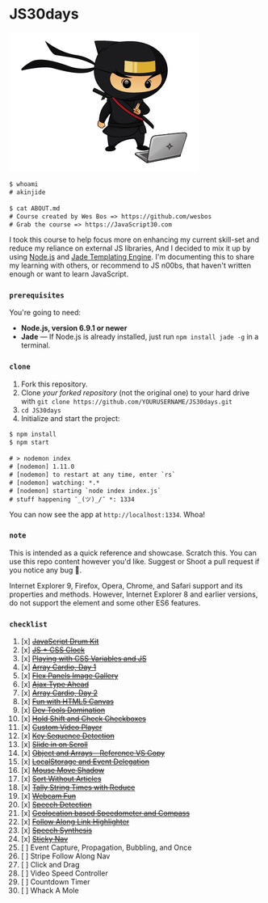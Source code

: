 # JS30days


![Code Ninja](/static/images/ninja.gif)


```shell
$ whoami
# akinjide

$ cat ABOUT.md
# Course created by Wes Bos => https://github.com/wesbos
# Grab the course => https://JavaScript30.com
```

I took this course to help focus more on enhancing my current skill-set and reduce my reliance on external JS libraries, And I decided to mix it up by using [Node.js](https://nodejs.org/en/) and [Jade Templating Engine](http://jadelang.net). I'm documenting this to share my learning with others, or recommend to JS n00bs, that haven't written enough or want to learn JavaScript.

### `prerequisites`
You're going to need:

 - **Node.js, version 6.9.1 or newer**
 - **Jade** — If Node.js is already installed, just run `npm install jade -g` in a terminal.

### `clone`
1. Fork this repository.
2. Clone *your forked repository* (not the original one) to your hard drive with `git clone https://github.com/YOURUSERNAME/JS30days.git`
3. `cd JS30days`
4. Initialize and start the project:

```shell
$ npm install
$ npm start

# > nodemon index
# [nodemon] 1.11.0
# [nodemon] to restart at any time, enter `rs`
# [nodemon] watching: *.*
# [nodemon] starting `node index index.js`
# stuff happening ¯_(ツ)_/¯ *: 1334
```

You can now see the app at `http://localhost:1334`. Whoa!

### `note`
This is intended as a quick reference and showcase. Scratch this. You can use this repo content however you'd like. Suggest or Shoot a pull request if you notice any bug 🐞.

Internet Explorer 9, Firefox, Opera, Chrome, and Safari support <canvas> and its properties and methods. However, Internet Explorer 8 and earlier versions, do not support the <canvas> element and some other ES6 features.

### `checklist`

1. [x] ~~[JavaScript Drum Kit](https://github.com/akinjide/JS30days/blob/master/views/drumKit.jade)~~
2. [x] ~~[JS + CSS Clock](https://github.com/akinjide/JS30days/blob/master/views/clock.jade)~~
3. [x] ~~[Playing with CSS Variables and JS](https://github.com/akinjide/JS30days/blob/master/views/cssJs.jade)~~
4. [x] ~~[Array Cardio, Day 1](https://github.com/akinjide/JS30days/blob/master/views/cardio.jade)~~
5. [x] ~~[Flex Panels Image Gallery](https://github.com/akinjide/JS30days/blob/master/views/flexGallery.jade)~~
6. [x] ~~[Ajax Type Ahead](https://github.com/akinjide/JS30days/blob/master/views/ajaxAhead.jade)~~
7. [x] ~~[Array Cardio, Day 2](https://github.com/akinjide/JS30days/blob/master/views/cardioTwo.jade)~~
8. [x] ~~[Fun with HTML5 Canvas](https://github.com/akinjide/JS30days/blob/master/views/canvas.jade)~~
9. [x] ~~[Dev Tools Domination](https://github.com/akinjide/JS30days/blob/master/views/devTool.jade)~~
10. [x] ~~[Hold Shift and Check Checkboxes](https://github.com/akinjide/JS30days/blob/master/views/checkBoxes.jade)~~
11. [x] ~~[Custom Video Player](https://github.com/akinjide/JS30days/blob/master/views/vidPlayer.jade)~~
12. [x] ~~[Key Sequence Detection](https://github.com/akinjide/JS30days/blob/master/views/keyDetection.jade)~~
13. [x] ~~[Slide in on Scroll](https://github.com/akinjide/JS30days/blob/master/views/slideScroll.jade)~~
14. [x] ~~[Object and Arrays - Reference VS Copy](https://github.com/akinjide/JS30days/blob/master/views/referenceAndCopy.jade)~~
15. [x] ~~[LocalStorage and Event Delegation](https://github.com/akinjide/JS30days/blob/master/views/storageAndEvent.jade)~~
16. [x] ~~[Mouse Move Shadow](https://github.com/akinjide/JS30days/blob/master/views/mouseEffect.jade)~~
17. [x] ~~[Sort Without Articles](https://github.com/akinjide/JS30days/blob/master/views/sortBandNames.jade)~~
18. [x] ~~[Tally String Times with Reduce](https://github.com/akinjide/JS30days/blob/master/views/tally.jade)~~
19. [x] ~~[Webcam Fun](https://github.com/akinjide/JS30days/blob/master/views/webCam.jade)~~
20. [x] ~~[Speech Detection](https://github.com/akinjide/JS30days/blob/master/views/speechRecognition.jade)~~
21. [x] ~~[Geolocation based Speedometer and Compass](https://github.com/akinjide/JS30days/blob/master/views/speedometer.compass.jade)~~
22. [x] ~~[Follow Along Link Highlighter](https://github.com/akinjide/JS30days/blob/master/views/alongLinks.jade)~~
23. [x] ~~[Speech Synthesis](https://github.com/akinjide/JS30days/blob/master/views/speechSynthesis.jade)~~
24. [x] ~~[Sticky Nav](https://github.com/akinjide/JS30days/blob/master/views/stickyNav.jade)~~
25. [ ] Event Capture, Propagation, Bubbling, and Once
26. [ ] Stripe Follow Along Nav
27. [ ] Click and Drag
28. [ ] Video Speed Controller
29. [ ] Countdown Timer
30. [ ] Whack A Mole
